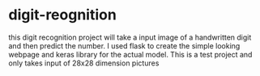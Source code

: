 # digit-reognition
this digit recognition project will take a input image of a handwritten digit and then predict the number. I used flask to create the simple looking webpage and keras library for the actual model. This is a test project and only takes input of 28x28 dimension pictures
